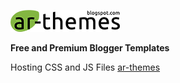 <a href="https://ar-themes.blogspot.com"><img src="ar-themes_logo_dark.png" alt="ar-themes Logo"></a>
<div><b>Free and Premium Blogger Templates</b></p>
<p>Hosting CSS and JS Files <a href="https://ar-themes.blogspot.com" target="_blank">ar-themes</a></p>

